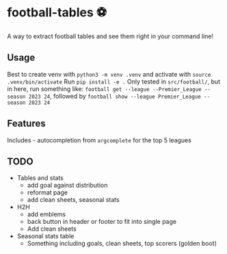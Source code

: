 # football-tables :soccer:

A way to extract football tables and see them right in your command line!

## Usage

Best to create venv with `python3 -m venv .venv` and activate with `source .venv/bin/activate`
Run `pip install -e .`
Only tested in `src/football/`, but in here, run something like: `football get --league --Premier_League --season 2023 24`, followed by `football show --league Premier_League --season 2023 24`

## Features

Includes - autocompletion from `argcomplete` for the top 5 leagues

## TODO

- Tables and stats
  - add goal against distribution
  - reformat page
  - add clean sheets, seasonal stats
- H2H
  - add emblems
  - back button in header or footer to fit into single page
  - Add clean sheets
- Seasonal stats table
  - Something including goals, clean sheets, top scorers (golden boot)
